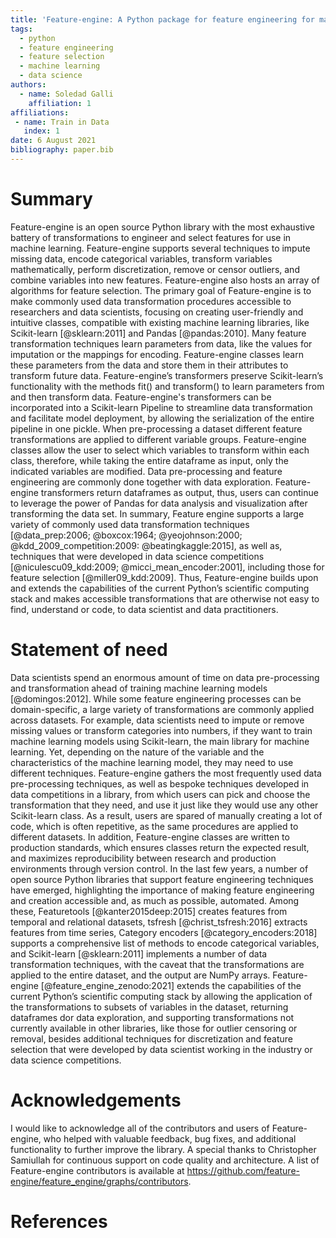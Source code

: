 ```yaml
---
title: 'Feature-engine: A Python package for feature engineering for machine learning'
tags:
  - python
  - feature engineering
  - feature selection
  - machine learning
  - data science
authors:
  - name: Soledad Galli
    affiliation: 1
affiliations:
 - name: Train in Data
   index: 1
date: 6 August 2021
bibliography: paper.bib
---
```


# Summary

Feature-engine is an open source Python library with the most exhaustive battery of transformations to engineer and select features for use in machine learning. Feature-engine supports several techniques to impute missing data, encode categorical variables, transform variables mathematically, perform discretization, remove or censor outliers, and combine variables into new features. Feature-engine also hosts an array of algorithms for feature selection.
The primary goal of Feature-engine is to make commonly used data transformation procedures accessible to researchers and data scientists, focusing on creating user-friendly and intuitive classes, compatible with existing machine learning libraries, like Scikit-learn [@sklearn:2011] and Pandas [@pandas:2010].
Many feature transformation techniques learn parameters from data, like the values for imputation or the mappings for encoding. Feature-engine classes learn these parameters from the data and store them in their attributes to transform future data. Feature-engine’s transformers preserve Scikit-learn’s functionality with the methods fit() and transform() to learn parameters from and then transform data. Feature-engine's transformers can be incorporated into a Scikit-learn Pipeline to streamline data transformation and facilitate model deployment, by allowing the serialization of the entire pipeline in one pickle. 
When pre-processing a dataset different feature transformations are applied to different variable groups. Feature-engine classes allow the user to select which variables to transform within each class, therefore, while taking the entire dataframe as input, only the indicated variables are modified. Data pre-processing and feature engineering are commonly done together with data exploration. Feature-engine transformers return dataframes as output, thus, users can continue to leverage the power of Pandas for data analysis and visualization after transforming the data set.
In summary, Feature engine supports a large variety of commonly used data transformation techniques [@data_prep:2006; @boxcox:1964; @yeojohnson:2000; @kdd_2009_competition:2009: @beatingkaggle:2015], as well as, techniques that were developed in data science competitions [@niculescu09_kdd:2009; @micci_mean_encoder:2001], including those for feature selection [@miller09_kdd:2009]. Thus, Feature-engine builds upon and extends the capabilities of the current Python’s scientific computing stack and makes accessible transformations that are otherwise not easy to find, understand or code, to data scientist and data practitioners.



# Statement of need

Data scientists spend an enormous amount of time on data pre-processing and transformation ahead of training machine learning models [@domingos:2012]. While some feature engineering processes can be domain-specific, a large variety of transformations are commonly applied across datasets. For example, data scientists need to impute or remove missing values or transform categories into numbers, if they want to train machine learning models using Scikit-learn, the main library for machine learning. Yet, depending on the nature of the variable and the characteristics of the machine learning model, they may need to use different techniques. 
Feature-engine gathers the most frequently used data pre-processing techniques, as well as bespoke techniques developed in data competitions in a library, from which users can pick and choose the transformation that they need, and use it just like they would use any other Scikit-learn class. As a result, users are spared of manually creating a lot of code, which is often repetitive, as the same procedures are applied to different datasets. In addition, Feature-engine classes are written to production standards, which ensures classes return the expected result, and maximizes reproducibility between research and production environments through version control.
In the last few years, a number of open source Python libraries that support feature engineering techniques have emerged, highlighting the importance of making feature engineering and creation accessible and, as much as possible, automated. Among these, Featuretools [@kanter2015deep:2015] creates features from temporal and relational datasets, tsfresh [@christ_tsfresh:2016] extracts features from time series, Category encoders [@category_encoders:2018] supports a comprehensive list of methods to encode categorical variables, and Scikit-learn [@sklearn:2011] implements a number of data transformation techniques, with the caveat that the transformations are applied to the entire dataset, and the output are NumPy arrays. Feature-engine [@feature_engine_zenodo:2021] extends the capabilities of the current Python’s scientific computing stack by allowing the application of the transformations to subsets of variables in the dataset, returning dataframes dor data exploration, and supporting transformations not currently available in other libraries, like those for outlier censoring or removal, besides additional techniques for discretization and feature selection that were developed by data scientist working in the industry or data science competitions.


# Acknowledgements

I would like to acknowledge all of the contributors and users of Feature-engine, who 
helped with valuable feedback, bug fixes, and additional functionality to further 
improve the library. A special thanks to Christopher Samiullah for continuous 
support on code quality and architecture. A list of  Feature-engine contributors 
is available at https://github.com/feature-engine/feature_engine/graphs/contributors.

# References